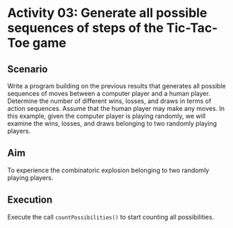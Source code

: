 # Activity 03: Generate all possible sequences of steps of the Tic-Tac-Toe game

## Scenario 

Write a program building on the previous results that generates all possible sequences of moves between a computer player and a human player. Determine the number of different wins, losses, and draws in terms of action sequences. Assume that the human player may make any moves. In this example, given the computer player is playing randomly, we will examine the wins, losses, and draws belonging to two randomly playing players. 

## Aim 

To experience the combinatoric explosion belonging to two randomly playing players.

## Execution 

Execute the call `countPossibilities()` to start counting all possibilities.